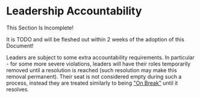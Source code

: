 # Leadership Accountability

<div class="warning">
This Section Is Incomplete! 

It is TODO and will be fleshed out within 2 weeks of the adoption of this Document!
</div>

Leaders are subject to some extra accountability requirements. In particular - for some more severe violations, leaders will have their roles temporarily removed until a resolution is reached (such resolution may make this removal permanent). Their seat is not considered empty during such a process, instead they are treated similarly to being ["On Break"](../../02-Role-Structure/06-Leadership-Powers/05-On-Break.md) until it resolves.